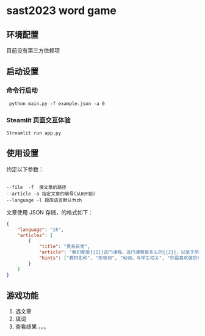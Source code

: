 # sast2023 word game

## 环境配置

目前没有第三方依赖项
## 启动设置
### 命令行启动
```
 python main.py -f example.json -a 0
```
### Steamlit 页面交互体验
```
Streamlit run app.py
```

## 使用设置

约定以下参数：

```

--file  -f  接文章的路径
--article -a 指定文章的编号(从0开始)
--language -l 题库语言默认为zh

```

文章使用 JSON 存储，的格式如下：

```json
{
    "language": "zh",
    "articles": [
        {
            "title": "贵系日常",
            "article": "我们都爱{{1}}这门课程。这门课程是多么的{{2}}，以至于所有人都在课程上认真地{{3}}。在设计数字电路时,我们需要运用到逻辑门、半导体存储器等知识。这些内容相互联系,共同构成复杂的数字电路。这门课能启发我们的逻辑思维能力和科学思考能力。通过为难我们的练习和作业,我们的理解能力和解决问题的能力得到了提高。这些将对今后的{{4}}和工作有很大益处。",
            "hints": ["教材名称", "形容词", "动词，与学生相关", "你最喜欢做的事情"]
        }
    ]
}

```

## 游戏功能
1. 选文章
2. 填词
3. 查看结果
。。。
